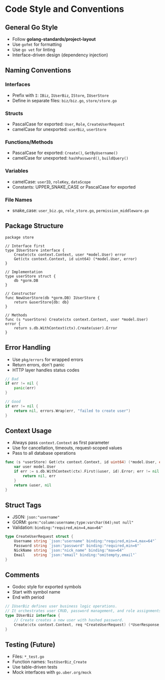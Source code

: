 # Code Style and Conventions

## General Go Style
- Follow **golang-standards/project-layout**
- Use `gofmt` for formatting
- Use `go vet` for linting
- Interface-driven design (dependency injection)

## Naming Conventions

### Interfaces
- Prefix with `I`: `IBiz`, `IUserBiz`, `IStore`, `IUserStore`
- Define in separate files: `biz/biz.go`, `store/store.go`

### Structs
- PascalCase for exported: `User`, `Role`, `CreateUserRequest`
- camelCase for unexported: `userBiz`, `userStore`

### Functions/Methods
- PascalCase for exported: `Create()`, `GetByUsername()`
- camelCase for unexported: `hashPassword()`, `buildQuery()`

### Variables
- camelCase: `userID`, `roleKey`, `dataScope`
- Constants: UPPER_SNAKE_CASE or PascalCase for exported

### File Names
- snake_case: `user_biz.go`, `role_store.go`, `permission_middleware.go`

## Package Structure
```
package store

// Interface first
type IUserStore interface {
    Create(ctx context.Context, user *model.User) error
    Get(ctx context.Context, id uint64) (*model.User, error)
}

// Implementation
type userStore struct {
    db *gorm.DB
}

// Constructor
func NewUserStore(db *gorm.DB) IUserStore {
    return &userStore{db: db}
}

// Methods
func (s *userStore) Create(ctx context.Context, user *model.User) error {
    return s.db.WithContext(ctx).Create(user).Error
}
```

## Error Handling
- Use `pkg/errors` for wrapped errors
- Return errors, don't panic
- HTTP layer handles status codes

```go
// Bad
if err != nil {
    panic(err)
}

// Good
if err != nil {
    return nil, errors.Wrap(err, "failed to create user")
}
```

## Context Usage
- Always pass `context.Context` as first parameter
- Use for cancellation, timeouts, request-scoped values
- Pass to all database operations

```go
func (s *userStore) Get(ctx context.Context, id uint64) (*model.User, error) {
    var user model.User
    if err := s.db.WithContext(ctx).First(&user, id).Error; err != nil {
        return nil, err
    }
    return &user, nil
}
```

## Struct Tags
- JSON: `json:"username"`
- GORM: `gorm:"column:username;type:varchar(64);not null"`
- Validation: `binding:"required,min=4,max=64"`

```go
type CreateUserRequest struct {
    Username string `json:"username" binding:"required,min=4,max=64"`
    Password string `json:"password" binding:"required,min=6"`
    NickName string `json:"nick_name" binding:"max=64"`
    Email    string `json:"email" binding:"omitempty,email"`
}
```

## Comments
- Godoc style for exported symbols
- Start with symbol name
- End with period

```go
// IUserBiz defines user business logic operations.
// It orchestrates user CRUD, password management, and role assignments.
type IUserBiz interface {
    // Create creates a new user with hashed password.
    Create(ctx context.Context, req *CreateUserRequest) (*UserResponse, error)
}
```

## Testing (Future)
- Files: `*_test.go`
- Function names: `TestUserBiz_Create`
- Use table-driven tests
- Mock interfaces with `go.uber.org/mock`